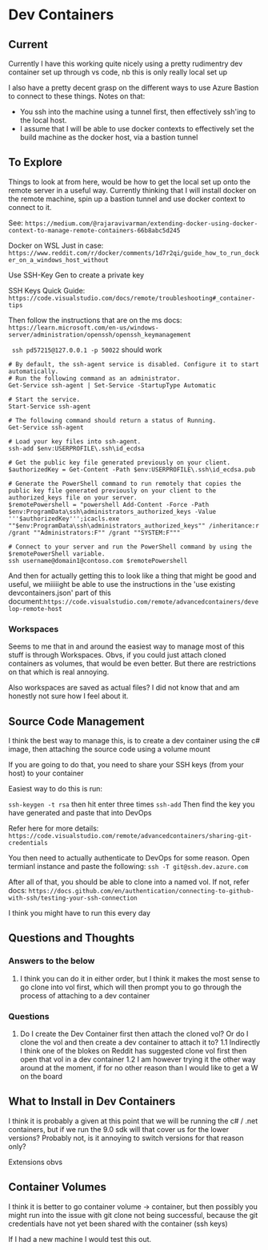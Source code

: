 # Dev Containers

## Current

Currently I have this working quite nicely using a pretty rudimentry dev container set up through vs code, nb this is only really local set up 

I also have a pretty decent grasp on the different ways to use Azure Bastion to connect to these things. Notes on that:

- You ssh into the machine using a tunnel first, then effectively ssh'ing to the local host.
- I assume that I will be able to use docker contexts to effectively set the build machine as the docker host, via a bastion tunnel

## To Explore

Things to look at from here, would be how to get the local set up onto the remote server in a useful way. Currently thinking that I will install docker on the remote machine, spin up a bastion tunnel and use docker context to connect to it.

See: `https://medium.com/@rajaravivarman/extending-docker-using-docker-context-to-manage-remote-containers-66b8abc5d245`

Docker on WSL Just in case: `https://www.reddit.com/r/docker/comments/1d7r2qi/guide_how_to_run_docker_on_a_windows_host_without`

Use SSH-Key Gen to create a private key

SSH Keys Quick Guide: `https://code.visualstudio.com/docs/remote/troubleshooting#_container-tips`

Then follow the instructions that are on the ms docs: `https://learn.microsoft.com/en-us/windows-server/administration/openssh/openssh_keymanagement`

` ssh pd57215@127.0.0.1 -p 50022` should work

```
# By default, the ssh-agent service is disabled. Configure it to start automatically.
# Run the following command as an administrator.
Get-Service ssh-agent | Set-Service -StartupType Automatic

# Start the service.
Start-Service ssh-agent

# The following command should return a status of Running.
Get-Service ssh-agent

# Load your key files into ssh-agent.
ssh-add $env:USERPROFILE\.ssh\id_ecdsa
```

```
# Get the public key file generated previously on your client.
$authorizedKey = Get-Content -Path $env:USERPROFILE\.ssh\id_ecdsa.pub

# Generate the PowerShell command to run remotely that copies the public key file generated previously on your client to the authorized_keys file on your server.
$remotePowershell = "powershell Add-Content -Force -Path $env:ProgramData\ssh\administrators_authorized_keys -Value '''$authorizedKey''';icacls.exe ""$env:ProgramData\ssh\administrators_authorized_keys"" /inheritance:r /grant ""Administrators:F"" /grant ""SYSTEM:F"""

# Connect to your server and run the PowerShell command by using the $remotePowerShell variable.
ssh username@domain1@contoso.com $remotePowershell
```

And then for actually getting this to look like a thing that might be good and useful, we miiiiight be able to use the instructions in the 'use existing devcontainers.json' part of this document:`https://code.visualstudio.com/remote/advancedcontainers/develop-remote-host`

### Workspaces

Seems to me that in and around the easiest way to manage most of this stuff is through Workspaces. Obvs, if you could just attach cloned containers as volumes, that would be even better. But there are restrictions on that which is real annoying.

Also workspaces are saved as actual files? I did not know that and am honestly not sure how I feel about it.

## Source Code Management

I think the best way to manage this, is to create a dev container using the c# image, then attaching the source code using a volume mount

If you are going to do that, you need to share your SSH keys (from your host) to your container

Easiest way to do this is run:

`ssh-keygen -t rsa` then hit enter three times
`ssh-add` 
Then find the key you have generated and paste that into DevOps

Refer here for more details: `https://code.visualstudio.com/remote/advancedcontainers/sharing-git-credentials`

You then need to actually authenticate to DevOps for some reason. Open termianl instance and paste the following: `ssh -T git@ssh.dev.azure.com`

After all of that, you should be able to clone into a named vol. If not, refer docs: `https://docs.github.com/en/authentication/connecting-to-github-with-ssh/testing-your-ssh-connection`

I think you might have to run this every day

## Questions and Thoughts

### Answers to the below

1. I think you can do it in either order, but I think it makes the most sense to go clone into vol first, which will then prompt you to go through the process of attaching to a dev container

### Questions

1. Do I create the Dev Container first then attach the cloned vol? Or do I clone the vol and then create a dev container to attach it to?
    1.1 Indirectly I think one of the blokes on Reddit has suggested clone vol first then open that vol in a dev container
    1.2 I am however trying it the other way around at the moment, if for no other reason than I would like to get a W on  the board

## What to Install in Dev Containers

I think it is probably a given at this point that we will be running the c# / .net containers, but if we run the 9.0 sdk will that cover us for the lower versions? Probably not, is it annoying to switch versions for that reason only?

Extensions obvs

## Container Volumes

I think it is better to go container volume -> container, but then possibly you might run into the issue with git clone not being successful, because the git credentials have not yet been shared with the container (ssh keys)

If I had a new machine I would test this out.

